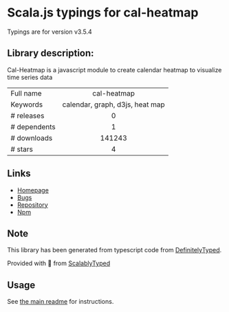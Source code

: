 
# Scala.js typings for cal-heatmap

Typings are for version v3.5.4

## Library description:
Cal-Heatmap is a javascript module to create calendar heatmap to visualize time series data

|                    |                 |
| ------------------ | :-------------: |
| Full name          | cal-heatmap |
| Keywords           | calendar, graph, d3js, heat map |
| # releases         | 0 |
| # dependents       | 1 |
| # downloads        | 141243 |
| # stars            | 4 |

## Links
- [Homepage](https://github.com/wa0x6e/cal-heatmap)
- [Bugs](https://github.com/wa0x6e/cal-heatmap/issues)
- [Repository](https://github.com/wa0x6e/cal-heatmap)
- [Npm](https://www.npmjs.com/package/cal-heatmap)
    


## Note
This library has been generated from typescript code from [DefinitelyTyped](https://definitelytyped.org).

Provided with :purple_heart: from [ScalablyTyped](https://github.com/oyvindberg/ScalablyTyped)

## Usage
See [the main readme](../../readme.md) for instructions.


